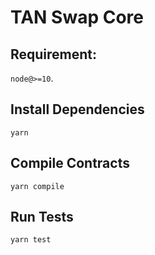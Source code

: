 # TAN Swap Core

## Requirement:

`node@>=10`.

## Install Dependencies

`yarn`

## Compile Contracts

`yarn compile`

## Run Tests

`yarn test`
